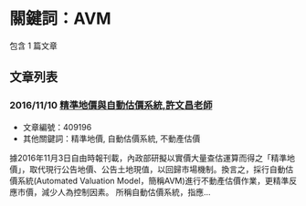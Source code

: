 # 關鍵詞：AVM

包含 1 篇文章

## 文章列表

### 2016/11/10 [精準地價與自動估價系統,許文昌老師](../../articles/409196_%E7%B2%BE%E6%BA%96%E5%9C%B0%E5%83%B9%E8%88%87%E8%87%AA%E5%8B%95%E4%BC%B0%E5%83%B9%E7%B3%BB%E7%B5%B1%2C%E8%A8%B1%E6%96%87%E6%98%8C%E8%80%81%E5%B8%AB.md)
- 文章編號：409196
- 其他關鍵詞：精準地價, 自動估價系統, 不動產估價

據2016年11月3日自由時報刊載，內政部研擬以實價大量查估運算而得之「精準地價」，取代現行公告地價、公告土地現值，以回歸市場機制。換言之，採行自動估價系統(Automated Valuation Model，簡稱AVM)進行不動產估價作業，更精準反應市價，減少人為控制因素。 所稱自動估價系統，指應...
